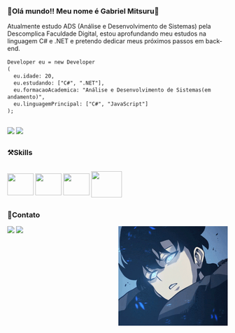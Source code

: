 ### 👋Olá mundo!! Meu nome é Gabriel Mitsuru👋

Atualmente estudo ADS (Análise e Desenvolvimento de Sistemas) pela Descomplica Faculdade Digital, estou aprofundando meu estudos na linguagem C# e .NET e pretendo dedicar meus próximos passos em back-end.

```
Developer eu = new Developer
(
  eu.idade: 20,
  eu.estudando: ["C#", ".NET"],
  eu.formacaoAcademica: "Análise e Desenvolvimento de Sistemas(em andamento)",
  eu.linguagemPrincipal: ["C#", "JavaScript"]
);
```

##
<div style="display": inline_block>
<img height="" width="430px" src="https://github-readme-stats.vercel.app/api?username=GabrielKameoka&theme=kacho_ga&show_icons=true"/>
<img height="" width="293px" src="https://github-readme-stats.vercel.app/api/top-langs/?username=Gabrielkameoka&theme=kacho_ga&layout=donut"/>
</div>

##

### ⚒️Skills
<div style="display": inline_block><br>
<img align="center" height="50" width="60" src="https://cdn.jsdelivr.net/gh/devicons/devicon@latest/icons/html5/html5-plain.svg" />
<img align="center" height="50" width="60" src="https://cdn.jsdelivr.net/gh/devicons/devicon@latest/icons/css3/css3-plain.svg" />
<img align="center" height="50" width="60" src="https://cdn.jsdelivr.net/gh/devicons/devicon@latest/icons/javascript/javascript-plain.svg" />
<img align="center" height="60" width="70" src="https://cdn.jsdelivr.net/gh/devicons/devicon@latest/icons/csharp/csharp-plain.svg" />

##

### 📱Contato
<div style="display": inline_block>
<a href="https://www.instagram.com/mitsorry7/" target="blank"><img src="https://img.shields.io/badge/Instagram-E4405F?style=for-the-badge&logo=instagram&logoColor=white" target="blank"></a>
<a href="https://www.linkedin.com/in/gabriel-kameoka-5014182a1/" target="blank"><img src="https://img.shields.io/badge/LinkedIn-0077B5?style=for-the-badge&logo=linkedin&logoColor=white"></a>
<img align="right" width="250px" src="./assets/img/solo-leveling-jinwoo.gif">
</div>
